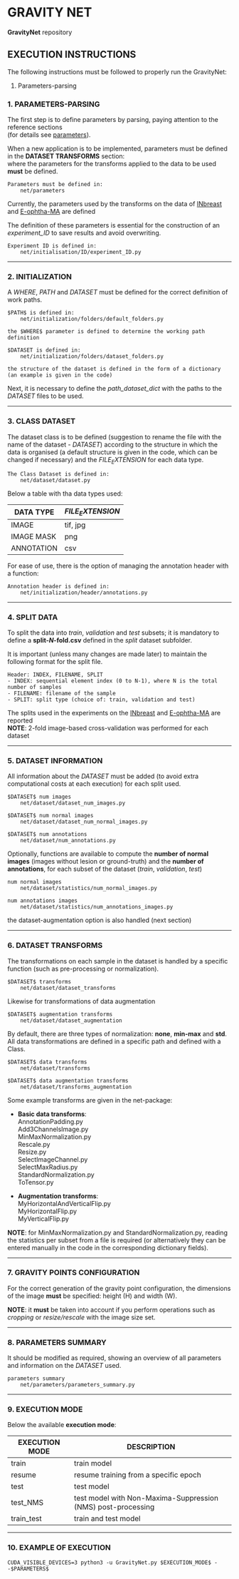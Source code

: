 # GRAVITY NET

**GravityNet** repository

## EXECUTION INSTRUCTIONS
The following instructions must be followed to properly run the GravityNet:

1. Parameters-parsing

### 1. PARAMETERS-PARSING
The first step is to define parameters by parsing, paying attention to the reference sections <br>
(for details see [parameters](/doc/code/parameters.markdown)).

When a new application is to be implemented, parameters must be defined in the **DATASET TRANSFORMS** section: <br>
where the parameters for the transforms applied to the data to be used **must** be defined.

    Parameters must be defined in:
        net/parameters

Currently, the parameters used by the transforms on the data of 
[INbreast](https://www.google.com/url?sa=t&rct=j&q=&esrc=s&source=web&cd=&cad=rja&uact=8&ved=2ahUKEwiAoL7NgK2BAxXE0wIHHWurDDMQFnoECBQQAQ&url=https%3A%2F%2Fwww.sciencedirect.com%2Fscience%2Farticle%2Fabs%2Fpii%2FS107663321100451X&usg=AOvVaw1r-qXP0Rk4qGao1LfKkqCc&opi=89978449) 
and 
[E-ophtha-MA](https://www.sciencedirect.com/user/identity/landing?code=Um_NMyFZ6dAD9fJwYGT9iOtLbjcoF1g8f48bRZ-G&state=retryCounter%3D0%26csrfToken%3D23a2ff6e-a0a8-42a5-ae5d-b904009ac4d4%26idpPolicy%3Durn%253Acom%253Aelsevier%253Aidp%253Apolicy%253Aproduct%253Ainst_assoc%26returnUrl%3D%252Fscience%252Farticle%252Fpii%252FS1959031813000237%253Fvia%25253Dihub%26prompt%3Dnone%26cid%3Darp-f12057f3-3362-4f06-9758-826d42268be4)
are defined

The definition of these parameters is essential for the construction of an _experiment_ID_ to save results and avoid overwriting.
    
    Experiment ID is defined in:
        net/initialisation/ID/experiment_ID.py

----------------------------------------------------------------------

### 2. INITIALIZATION
A _$WHERE$_, _$PATH$_ and _$DATASET$_ must be defined for the correct definition of work paths.

    $PATH$ is defined in:
        net/initialization/folders/default_folders.py
    
    the $WHERE$ parameter is defined to determine the working path definition

    $DATASET is defined in:
        net/initialization/folders/dataset_folders.py

    the structure of the dataset is defined in the form of a dictionary
    (an example is given in the code)

Next, it is necessary to define the _path_dataset_dict_ with the paths to the _$DATASET$_ files to be used.

----------------------------------------------------------------------

### 3. CLASS DATASET
The dataset class is to be defined (suggestion to rename the file with the name of the dataset - _$DATASET$_) 
according to the structure in which the data is organised (a default structure is given in the code, 
which can be changed if necessary) and the _$FILE_EXTENSION$_ for each data type.

    The Class Dataset is defined in:
        net/dataset/dataset.py

Below a table with tha data types used:

| **DATA TYPE** | **$FILE_EXTENSION$** |
|---------------|----------------------|
| IMAGE         | tif, jpg             |
| IMAGE MASK    | png                  |
| ANNOTATION    | csv                  |

For ease of use, there is the option of managing the annotation header with a function:

    Annotation header is defined in:
        net/initialization/header/annotations.py

----------------------------------------------------------------------

### 4. SPLIT DATA
To split the data into _train_, _validation_ and _test_ subsets;
it is mandatory to define a **split-$N$-fold.csv** defined in the _split_ dataset subfolder.

It is important (unless many changes are made later) to maintain the following format for the split file. <br>
        
    Header: INDEX, FILENAME, SPLIT
    - INDEX: sequential element index (0 to N-1), where N is the total number of samples
    - FILENAME: filename of the sample
    - SPLIT: split type (choice of: train, validation and test)


The splits used in the experiments on the [INbreast](datasets/INbreast/split)
and [E-ophtha-MA](datasets/E-ophtha-MA/split) are reported <br>
**NOTE**: 2-fold image-based cross-validation was performed for each dataset

----------------------------------------------------------------------

### 5. DATASET INFORMATION
All information about the $DATASET$ must be added
(to avoid extra computational costs at each execution) for each split used.

    $DATASET$ num images
        net/dataset/dataset_num_images.py

    $DATASET$ num normal images
        net/dataset/dataset_num_normal_images.py

    $DATASET$ num annotations
        net/dataset/num_annotations.py

Optionally, functions are available to compute the **number of normal images**
(images without lesion or ground-truth) and the **number of annotations**,
for each subset of the dataset (_train_, _validation_, _test_)

    num normal images
        net/dataset/statistics/num_normal_images.py

    num annotations images
        net/dataset/statistics/num_annotations_images.py

the dataset-augmentation option is also handled (next section) 

----------------------------------------------------------------------

### 6. DATASET TRANSFORMS
The transformations on each sample in the dataset is handled by a specific function 
(such as pre-processing or normalization).

    $DATASET$ transforms
        net/dataset/dataset_transforms

Likewise for transformations of data augmentation

    $DATASET$ augmentation transforms
        net/dataset/dataset_augmentation

By default, there are three types of normalization: **none**, **min-max** and **std**. <br>
All data transformations are defined in a specific path and defined with a Class.

    $DATASET$ data transforms
        net/dataset/transforms

    $DATASET$ data augmentation transforms
        net/dataset/transforms_augmentation

Some example transforms are given in the net-package:

- **Basic data transforms**: <br>
    AnnotationPadding.py <br>
    Add3ChannelsImage.py <br>
    MinMaxNormalization.py <br>
    Rescale.py <br>
    Resize.py <br>
    SelectImageChannel.py <br>
    SelectMaxRadius.py <br>
    StandardNormalization.py <br>
    ToTensor.py <br>


- **Augmentation transforms**: <br>
    MyHorizontalAndVerticalFlip.py <br>
    MyHorizontalFlip.py <br>
    MyVerticalFlip.py <br>
  
**NOTE**: for MinMaxNormalization.py and StandardNormalization.py,
reading the statistics per subset from a file is required
(or alternatively they can be entered manually in the code in the corresponding dictionary fields).

----------------------------------------------------------------------

### 7. GRAVITY POINTS CONFIGURATION
For the correct generation of the gravity point configuration,
the dimensions of the image **must** be specified: height (H) and width (W).

**NOTE**: it **must** be taken into account if you perform operations 
such as _cropping_ or _resize/rescale_ with the image size set.

----------------------------------------------------------------------

### 8. PARAMETERS SUMMARY
It should be modified as required, showing an overview of all parameters 
and information on the $DATASET$ used.

    parameters summary
        net/parameters/parameters_summary.py

----------------------------------------------------------------------

### 9. EXECUTION MODE
Below the available **execution mode**:

| EXECUTION MODE | DESCRIPTION                                                  |
|----------------|--------------------------------------------------------------|
| train          | train model                                                  |
| resume         | resume training from a specific epoch                        |
| test           | test model                                                   |
| test_NMS       | test model with Non-Maxima-Suppression (NMS) post-processing |
| train_test     | train and test model                                         |

----------------------------------------------------------------------

### 10. EXAMPLE OF EXECUTION

    CUDA_VISIBLE_DEVICES=3 python3 -u GravityNet.py $EXECUTION_MODE$ --$PARAMETERS$
